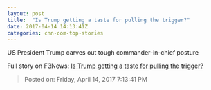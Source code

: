 ```yaml
---
layout: post
title:  "Is Trump getting a taste for pulling the trigger?"
date: 2017-04-14 14:13:41Z
categories: cnn-com-top-stories
---
```


US President Trump carves out tough commander-in-chief posture


Full story on F3News: [Is Trump getting a taste for pulling the trigger?](http://www.f3nws.com/n/EGpVX)

> Posted on: Friday, April 14, 2017 7:13:41 PM
